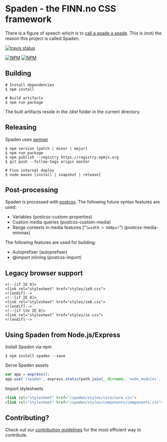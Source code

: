 # Spaden - the FINN.no CSS framework

There is a figure of speech which is to [call a spade a spade](https://en.wikipedia.org/wiki/Call_a_spade_a_spade). This is (not) the reason this project is called Spaden.

[![travis status](https://api.travis-ci.org/finn-no/spaden.png)](https://travis-ci.org/finn-no/spaden)

[![NPM](https://nodei.co/npm/spaden.png?stars&downloads)](https://nodei.co/npm/spaden/)
[![NPM](https://nodei.co/npm-dl/spaden.png)](https://nodei.co/npm/spaden/)

## Building

	# Install dependencies
	$ npm install

	# Build artifacts
	$ npm run package

The built artifacts reside in the _/dist_ folder in the current directory.

## Releasing

Spaden uses [semver](http://semver.org/)

	$ npm version [patch | minor | major]
	$ npm run package
	$ npm publish --registry https://registry.npmjs.org
	$ git push --follow-tags origin master

	# Finn internal deploy
	$ node maven [install | snapshot | release]

## Post-processing

Spaden is processed with [postcss](https://github.com/postcss/postcss). The following future syntax features are used:

* Variables (postcss-custom-properties)
* Custom media queries (postcss-custom-media)
* Range contexts in media features ("`(width > 500px)`") (postcss-media-minmax)

The following features are used for building:

* Autoprefixer (autoprefixer)
* @import inlining (postcss-import)

## Legacy browser support

	<!--[if IE 9]>
	<link rel="stylesheet" href="styles/ie9.css">
	<![endif]-->
	<!--[if IE 8]>
	<link rel="stylesheet" href="styles/ie8.css">
	<![endif]-->
	<!--[if lte IE 8]>
	<link rel="stylesheet" href="styles/ie.css">
	<![endif]-->

## Using Spaden from Node.js/Express

Install Spaden via npm

	$ npm install spaden --save

Serve Spaden assets

```javascript
var app = express();
app.use('/spaden', express.static(path.join(__dirname, 'node_modules', 'spaden', 'dist')));
```

Import stylesheets

```html
<link rel="stylesheet" href="/spaden/styles/core/core.css">
<link rel="stylesheet" href="/spaden/styles/components/components.css">
```

## Contributing?

Check out our [contribution guidelines](contributing.md) for the most efficient way to contribute.

